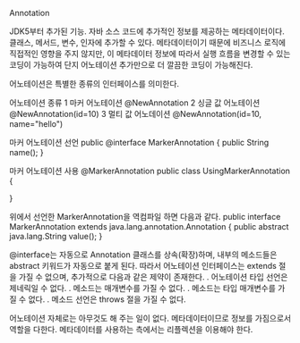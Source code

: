 Annotation

JDK5부터 추가된 기능. 자바 소스 코드에 추가적인 정보를 제공하는 메타데이터이다.
클래스, 메서드, 변수, 인자에 추가할 수 있다. 메타데이터이기 때문에 비즈니스 로직에 
직접적인 영향을 주지 않지만, 이 메타데이터 정보에 따라서 실행 흐름을 변경할 수 있는 
코딩이 가능하여 단지 어노테이션 추가만으로 더 깔끔한 코딩이 가능해진다.

어노테이션은 특별한 종류의 인터페이스를 의미한다.

어노테이션 종류
1 마커 어노테이션 @NewAnnotation
2 싱글 값 어노테이션 @NewAnnotation(id=10)
3 멀티 값 어노데이션 @NewAnnotation(id=10, name="hello")

마커 어노테이션 선언
public @interface MarkerAnnotation {
  public String name();
}

마커 어노테이션 사용
@MarkerAnnotation
public class UsingMarkerAnnotation {
  
}

위에서 선언한 MarkerAnnotation을 역컴파일 하면 다음과 같다.
public interface MarkerAnnotation extends java.lang.annotation.Annotation {
  public abstract java.lang.String value();
}

@interface는 자동으로 Annotation 클래스를 상속(확장)하며, 내부의 메소드들은 abstract
키워드가 자동으로 붙게 된다. 따라서 어노테이션 인터페이스는 extends 절을 가질 수 없으며,
추가적으로 다음과 같은 제약이 존재한다.
. 어노테이션 타입 선언은 제네릭일 수 없다.
. 메소드는 매개변수를 가질 수 없다.
. 메소드는 타입 매개변수를 가질 수 없다.
. 메소드 선언은 throws 절을 가질 수 없다.

어노테이션 자체로는 아무것도 해 주는 일이 없다. 메타데이터이므로 정보를 가짐으로서
역할을 다한다. 메타데이터를 사용하는 측에서는 리플렉션을 이용해야 한다.
